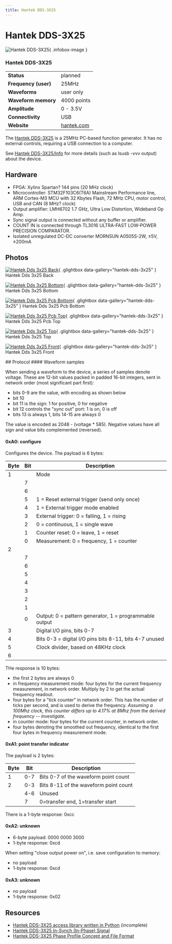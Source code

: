 ```yaml
---
title: Hantek DDS-3X25
---
```


# Hantek DDS-3X25

<div class="infobox" markdown>

![Hantek DDS-3X25](./img/Hantek_DDS-3X25_back.jpg){ .infobox-image }

### Hantek DDS-3X25

| | |
|---|---|
| **Status** | planned |
| **Frequency (user)** | 25MHz |
| **Waveforms** | user only |
| **Waveform memory** | 4000 points |
| **Amplitude** | 0 - 3.5V |
| **Connectivity** | USB |
| **Website** | [hantek.com](http://www.hantek.com/en/ProductDetail_12_24.html) |

</div>

The [Hantek DDS-3X25](http://www.hantek.com/english/produce_list.asp?unid=68) is a 25MHz PC-based function generator. It has no external controls, requiring a USB connection to a computer.

See [Hantek DDS-3X25/Info](https://sigrok.org/wiki/Hantek_DDS-3X25/Info) for more details (such as lsusb -vvv output) about the device.

## Hardware
- FPGA: Xylinx Spartan? 144 pins (20 MHz clock)
- Microcontroller: STM32F103C6(T6A) Mainstream Performance line, ARM Cortex-M3 MCU with 32 Kbytes Flash, 72 MHz CPU, motor control, USB and CAN (8 MHz? clock)
- Output amplifier: LMH6702 1.7 GHz, Ultra Low Distortion, Wideband Op Amp.
- Sync signal output is connected without any buffer or amplifier.
- COUNT IN is connected through TL3016 ULTRA-FAST LOW-POWER PRECISION COMPARATOR.
- Isolated unregulated DC-DC converter MORNSUN A0505S-2W, ±5V, ±200mA

## Photos

<div class="photo-grid" markdown>

[![Hantek Dds 3x25 Back](./img/Hantek_DDS-3X25_back.jpg)](./img/Hantek_DDS-3X25_back.jpg "Hantek Dds 3x25 Back"){ .glightbox data-gallery="hantek-dds-3x25" }
<span class="caption">Hantek Dds 3x25 Back</span>

[![Hantek Dds 3x25 Bottom](./img/Hantek_DDS-3X25_bottom.jpg)](./img/Hantek_DDS-3X25_bottom.jpg "Hantek Dds 3x25 Bottom"){ .glightbox data-gallery="hantek-dds-3x25" }
<span class="caption">Hantek Dds 3x25 Bottom</span>

[![Hantek Dds 3x25 Pcb Bottom](./img/Hantek_DDS-3X25_PCB_bottom.jpg)](./img/Hantek_DDS-3X25_PCB_bottom.png "Hantek Dds 3x25 Pcb Bottom"){ .glightbox data-gallery="hantek-dds-3x25" }
<span class="caption">Hantek Dds 3x25 Pcb Bottom</span>

[![Hantek Dds 3x25 Pcb Top](./img/Hantek_DDS-3X25_PCB_top.jpg)](./img/Hantek_DDS-3X25_PCB_top.png "Hantek Dds 3x25 Pcb Top"){ .glightbox data-gallery="hantek-dds-3x25" }
<span class="caption">Hantek Dds 3x25 Pcb Top</span>

[![Hantek Dds 3x25 Top](./img/Hantek_DDS-3X25_top.jpg)](./img/Hantek_DDS-3X25_top.jpg "Hantek Dds 3x25 Top"){ .glightbox data-gallery="hantek-dds-3x25" }
<span class="caption">Hantek Dds 3x25 Top</span>

[![Hantek Dds 3x25 Front](./img/Hantek_DDS-3X25_front.jpg)](./img/Hantek_DDS-3X25_front.jpg "Hantek Dds 3x25 Front"){ .glightbox data-gallery="hantek-dds-3x25" }
<span class="caption">Hantek Dds 3x25 Front</span>

</div>
## Protocol
#### Waveform samples

When sending a waveform to the device, a series of samples denote voltage. These are 12-bit values packed in padded 16-bit integers, sent in network order (most significant part first):

- bits 0-9 are the value, with encoding as shown below
- bit 10
- bit 11 is the sign: 1 for positive, 0 for negative
- bit 12 controls the "sync out" port: 1 is on, 0 is off
- bits 13 is always 1, bits 14-15 are always 0

The value is encoded as 2048 - (voltage * 585). Negative values have all sign and value bits complemented (reversed).

#### 0xA0: configure

Configures the device. The payload is 6 bytes:

| Byte | Bit | Description |
|---|---|---|
| 1 |  | Mode |
|  | 7 |  |
|  | 6 |  |
|  | 5 | 1 = Reset external trigger (send only once) |
|  | 4 | 1 = External trigger mode enabled |
|  | 3 | External trigger: 0 = falling, 1 = rising |
|  | 2 | 0 = continuous, 1 = single wave |
|  | 1 | Counter reset: 0 = leave, 1 = reset |
|  | 0 | Measurement: 0 = frequency, 1 = counter |
| 2 |  |  |
|  | 7 |  |
|  | 6 |  |
|  | 5 |  |
|  | 4 |  |
|  | 3 |  |
|  | 2 |  |
|  | 1 |  |
|  | 0 | Output: 0 = pattern generator, 1 = programmable output |
| 3 |  | Digital I/O pins, bits 0-7 |
| 4 |  | Bits 0-3 = digital I/O pins bits 8-11, bits 4-7 unused |
| 5 |  | Clock divider, based on 48KHz clock |
| 6 |  |  |

THe response is 10 bytes:

- the first 2 bytes are always 0
- in frequency measurement mode:
four bytes for the current frequency measurement, in network order. Multiply by 2 to get the actual frequency readout.
- four bytes for a "tick counter" in network order. This has the number of ticks per second, and is used to derive the frequency. *Assuming a 100Mhz clock, this counter differs up to 4.17% at 8Mhz from the derived frequency --  investigate.*
- in counter mode:
four bytes for the current counter, in network order.
- four bytes denoting the smoothed out frequency, identical to the first four bytes in frequency measurement mode.
#### 0xA1: point transfer indicator

The payload is 2 bytes:

| Byte | Bit | Description |
|---|---|---|
| 1 | 0-7 | Bits 0-7 of the waveform point count |
| 2 | 0-3 | Bits 8-11 of the waveform point count |
|  | 4-6 | Unused |
|  | 7 | 0=transfer end, 1=transfer start |

There is a 1-byte response: 0xcc

#### 0xA2: unknown
- 6-byte payload: 0000 0000 3000
- 1-byte response: 0xcd

When setting "close output power on", i.e. save configuration to memory:

- no payload
- 1-byte response: 0xcd
#### 0xA3: unknown
- no payload
- 1-byte response: 0x02
## Resources
- [Hantek DDS-3X25 access library written in Python](https://bitbucket.org/kuzavas/dds3x25/src) (incomplete)
- [Hantek DDS-3X25 In-Synch (In-Phase) Signal](http://www.soasystem.com/eng/goltek/synch.htm)
- [Hantek DDS-3X25 Phase Profile Concept and File Format](http://www.soasystem.com/eng/goltek/phaprop.htm)

